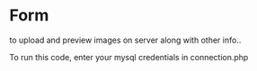 # Form
to upload and preview images on server along with other info..

To run this code, enter your mysql credentials in connection.php
